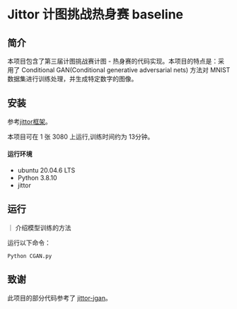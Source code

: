 
# Jittor 计图挑战热身赛 baseline

## 简介

本项目包含了第三届计图挑战赛计图 - 热身赛的代码实现。本项目的特点是：采用了  Conditional GAN(Conditional generative adversarial nets) 方法对 MNIST数据集进行训练处理，并生成特定数字的图像。

## 安装 

参考[jittor框架](https://www.educoder.net/competitions/Jittor-4)。

本项目可在 1 张 3080 上运行,训练时间约为 13分钟。

#### 运行环境
- ubuntu 20.04.6 LTS
- Python 3.8.10
- jittor

## 运行
｜ 介绍模型训练的方法

运行以下命令：

```
Python CGAN.py
```

## 致谢

此项目的部分代码参考了 [jittor-jgan](https://github.com/Jittor/JGAN)。

